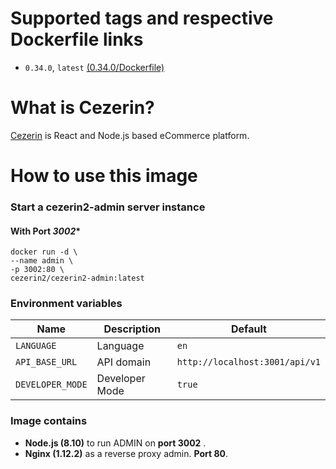 # Supported tags and respective Dockerfile links

- ```0.34.0```, ```latest```
[(0.34.0/Dockerfile)](https://github.com/cezerin2/docker-cezerin2/blob/v0.34.0/cezerin2-admin/Dockerfile)


# What is Cezerin?
[Cezerin](https://github.com/cezerin2/cezerin2) is React and Node.js based eCommerce platform.

# How to use this image

### Start a cezerin2-admin server instance

#### With Port ***3002****

```shell
docker run -d \
--name admin \
-p 3002:80 \
cezerin2/cezerin2-admin:latest
```

### Environment variables

Name|Description|Default
-|-|-
`LANGUAGE`|Language|`en`
`API_BASE_URL`|API domain|`http://localhost:3001/api/v1`
`DEVELOPER_MODE`|Developer Mode|`true`

### Image contains

- **Node.js (8.10)** to run
ADMIN on **port 3002** .
- **Nginx (1.12.2)** as a reverse proxy admin. **Port 80**.
